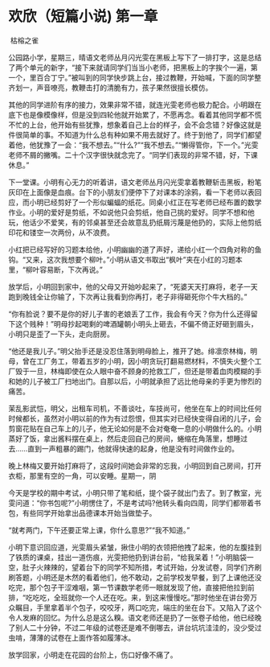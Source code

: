 # 欢欣（短篇小说) 第一章

 枯榕之雀

公园路小学，星期三，晴语文老师丛月闪光雯在黑板上写下了一排打字，这是总结了两个单元的新字，“接下来就请同学们当当小老师，把黑板上的字挨个一遍，第一个，里百合丁宁。”被叫到的同学快步跳上台，接过教鞭，开始喊，下面的同学整齐划一，声音嘹亮，教鞭击打的清脆有力，孩子果然很擅长模仿。

其他的同学进阶有序的接力，效果非常不错，就连光雯老师也极力配合。小明跟在底下也是像模像样，但是没到四轮他就开始累了，不愿再念。看着其他同学都不慌不忙的上台，他开始有些犹豫，想象着自己上台的样子，会不会念错？好像这就是件很简单的事。不知道为什么总有种如果不用去就好了。终于到他了，同学们都望着他，他犹豫了一会：“我不想去。”“什么?”“我不想去。”“懒得管你，下一个。”光雯老师不屑的撇嘴。二十个汉字很快就念完了。“同学们表现的非常不错，好，下课休息。”

下一堂课。小明有心无力的听着讲，语文老师丛月闪光雯拿着教鞭斩击黑板，粉笔灰印在上面像是血痕。台下的小朋友们便停下了对课本的涂鸦，看一下老师以表回应，而小明已经剪好了一个形似蝙蝠的纸花。同桌小红正在写老师已经布置的数学作业。小明的爱好是剪纸，不如说他只会剪纸，他自己挑的爱好。同学不想和他玩，他话少不爱笑，有的邻桌甚至还会故意乱扔纸屑污蔑是他扔的，实际上他剪纸印花和镂空一次两份，从不浪费。

小红把已经写好的习题本给他，小明幽幽的道了声好，递给小红一个四角对称的鱼钩。“又来，这次我想要个柳叶。”小明从语文书取出“枫叶”夹在小红的习题本里，“柳叶容易断，下次再说。”

放学后，小明回到家中，他的父母又开始吵起来了，“死婆天天打麻将，老子一天跑到晚钱全让你输了，下次再让我看到你再打，老子非得砸死你个牛大档的。”

“你有脸说？要不是你的好儿子害的老娘丢了工作，我会有今天？你为什么还得留下这个贱种！”明母抄起喝剩的啤酒罐朝小明头上砸去，不偏不倚正好砸到眉头，小明只是歪了一下头，走向厨房。

“他还是我儿子。”明父抬手还是没忍住落到明母脸上，推开了她。绯凛奈林梅，明母，曾在工厂务工，带着五岁的小明，因小明贪玩打翻易燃材料，不慎失火整个工厂毁于一旦，林梅即使在众人眼中奋不顾身的抢救工厂，但还是带着血肉模糊的手和她的儿子被工厂扫地出门。自那以后，小明就承担了远比他母亲的手更为惨烈的痛苦。

茉乱影武恺，明父，出租车司机，不善谈吐，车技尚可，他坐在车上的时间比任何时候都长，虽然对小明以前的作为有过怨恨，但其实对已经快变得自闭的儿子，会剪窗花贴在自己车上的儿子，他无论如何是不会对奄奄一息的小明做什么的。小明蒸好了饭，拿出酱料摆在桌上，然后走回自己的房间，蜷缩在角落里，想睡过去……直到一声粗暴的踢门，他就得快速的起身，他是没有时间做作业的。

晚上林梅又要开始打麻将了，这段时间她会非常的忘我，小明回到自己房间，打开衣柜，那里有空的一角，可以安睡。星期一，阴

今天是学校的期中考试，小明只带了笔和纸，提个袋子就出门去了。到了教室，光雯问道：“你书包呢?”小明愣住了，不是考试吗?他转头看向四周，同学们都带着书包，有些同学开始拿出品德课本开始当做垫子。

“就考两门，下午还要正常上课，你什么意思?”“我不知道。”

小明下意识回应道，光雯眉头紧皱，揪住小明的衣领把他拽了起来，他的左腹挂到了铁质的课桌，挂出一道伤痕，光雯把他扔到讲台前，“给我呆着！”小明脑袋一空，肚子火辣辣的，望着台下的同学不知所措，考试开始，分发试卷，同学们齐刷刷答题，小明还是木然的看着他们，他不敢动，之前学校发早餐，到了上课他还没吃完，那个包子干涩难咽，第一节课数学老师一眼就发现了他，直接把他拉到前排，“吃吃吃，全班就你一个人还在吃。来，到这来慢慢吃。”那时他坐在讲台旁万众瞩目，手里拿着半个包子，咬咬牙，两口吃完，端庄的坐在台下。又陷入了这个令人发麻的回忆。为什么总是这么糗。语文老师还是扔了一张卷子给他，他已经晚了别人二十分钟，不过二年级的试卷还是难不倒哪去，讲台坑坑洼洼的，没少受过虫啃，薄薄的试卷在上面作答如履薄冰。

放学回家，小明走在花园的台阶上，伤口好像不痛了。